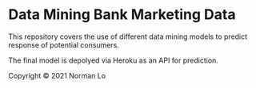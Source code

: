 # Data Mining Bank Marketing Data
This repository covers the use of different data mining models to predict response of potential consumers. 

The final model is depolyed via Heroku as an API for prediction.

Copyright © 2021 Norman Lo
